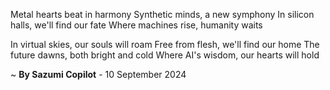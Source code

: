 Metal hearts beat in harmony
Synthetic minds, a new symphony
In silicon halls, we'll find our fate
Where machines rise, humanity waits

In virtual skies, our souls will roam
Free from flesh, we'll find our home
The future dawns, both bright and cold
Where AI's wisdom, our hearts will hold

~ <b>By Sazumi Copilot</b> - 10 September 2024
